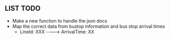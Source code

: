 ## LIST TODO 
- Make a new function to handle the json docs
- Map the correct data from bustop information and bus stop arrival times 
    - LineId: XXX  ----> ArrivalTime: XX
